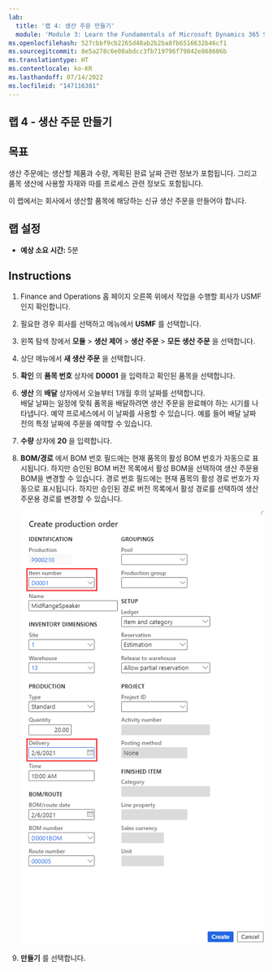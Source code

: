 ```yaml
---
lab:
  title: '랩 4: 생산 주문 만들기'
  module: 'Module 3: Learn the Fundamentals of Microsoft Dynamics 365 Supply Chain Management'
ms.openlocfilehash: 527cbbf9cb2265d48ab2b2ba8fb6516632b46cf1
ms.sourcegitcommit: 8e5a278c6e08abdcc3fb719796f79842e868606b
ms.translationtype: HT
ms.contentlocale: ko-KR
ms.lasthandoff: 07/14/2022
ms.locfileid: "147116381"
---
```

## <a name="lab-4---create-a-production-order"></a>랩 4 - 생산 주문 만들기

## <a name="objectives"></a>목표

생산 주문에는 생산할 제품과 수량, 계획된 완료 날짜 관련 정보가 포함됩니다. 그리고 품목 생산에 사용할 자재와 따를 프로세스 관련 정보도 포함됩니다.

이 랩에서는 회사에서 생산할 품목에 해당하는 신규 생산 주문을 만들어야 합니다.

## <a name="lab-setup"></a>랩 설정

   - **예상 소요 시간:** 5분

## <a name="instructions"></a>Instructions

1. Finance and Operations 홈 페이지 오른쪽 위에서 작업을 수행할 회사가 USMF인지 확인합니다.

1. 필요한 경우 회사를 선택하고 메뉴에서 **USMF** 를 선택합니다.

1. 왼쪽 탐색 창에서 **모듈** > **생산 제어** > **생산 주문** > **모든 생산 주문** 을 선택합니다.

1. 상단 메뉴에서 **새 생산 주문** 을 선택합니다.

1. **확인** 의 **품목 번호** 상자에 **D0001** 을 입력하고 확인된 품목을 선택합니다.

1. **생산** 의 **배달** 상자에서 오늘부터 1개월 후의 날짜를 선택합니다.  
    배달 날짜는 일정에 맞춰 품목을 배달하려면 생산 주문을 완료해야 하는 시기를 나타냅니다. 예약 프로세스에서 이 날짜를 사용할 수 있습니다. 예를 들어 배달 날짜 전의 특정 날짜에 주문을 예약할 수 있습니다.

1. **수량** 상자에 **20** 을 입력합니다.

1. **BOM/경로** 에서 BOM 번호 필드에는 현재 품목의 활성 BOM 번호가 자동으로 표시됩니다. 하지만 승인된 BOM 버전 목록에서 활성 BOM을 선택하여 생산 주문용 BOM을 변경할 수 있습니다. 경로 번호 필드에는 현재 품목의 활성 경로 번호가 자동으로 표시됩니다. 하지만 승인된 경로 버전 목록에서 활성 경로를 선택하여 생산 주문용 경로를 변경할 수 있습니다.

    ![전체 생산 주문 만들기 창이 표시된 화면 이미지](./media/lp1-m4-new-production-order-pane.png)

1. **만들기** 를 선택합니다.
